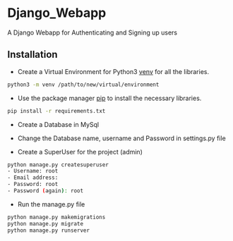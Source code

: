 # Django_Webapp
A Django Webapp for Authenticating and Signing up users

## Installation
- Create a Virtual Environment for Python3 [venv](https://docs.python.org/3/library/venv.html) for all the libraries.

```bash
python3 -m venv /path/to/new/virtual/environment
```

- Use the package manager [pip](https://pip.pypa.io/en/stable/) to install the necessary libraries.

```bash
pip install -r requirements.txt
```

- Create a Database in MySql

- Change the Database name, username and Password in settings.py file

- Create a SuperUser for the project (admin)

```bash
python manage.py createsuperuser
- Username: root
- Email address: 
- Password: root
- Password (again): root
```

- Run the manage.py file

```bash
python manage.py makemigrations
python manage.py migrate
python manage.py runserver
```
